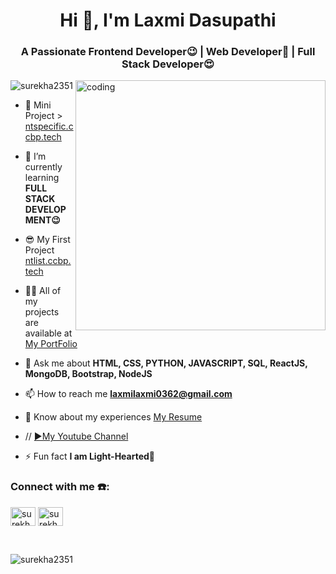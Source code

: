 
<h1 align="center">Hi 👋, I'm Laxmi Dasupathi</h1>
<h3 align="center">A Passionate Frontend Developer😉 | Web Developer🤗 | Full Stack Developer😍</h3>
<img align ="right" width="400" alt="coding" src="https://cdn.dribbble.com/users/17707/screenshots/2413754/rrr.gif"

<p align="left"> <img src="https://komarev.com/ghpvc/?username=surekha2351&label=Profile%20views&color=0e75b6&style=flat" alt="surekha2351" /> </p>

- 🔭 Mini Project > [ntspecific.ccbp.tech](ntspecific.ccbp.tech)

- 🌱 I’m currently learning **FULL STACK DEVELOPMENT😉**

- 😎 My First Project [ntlist.ccbp.tech](ntlist.ccbp.tech)

- 👨‍💻 All of my projects are available at [My PortFolio](myportfolio.ccbp.tech)

- 💬 Ask me about **HTML, CSS, PYTHON, JAVASCRIPT, SQL, ReactJS, MongoDB, Bootstrap, NodeJS**

- 📫 How to reach me **laxmilaxmi0362@gmail.com**

- 📄 Know about my experiences [My Resume](https://drive.google.com/file/d/1ij37YH7-E-C7D4r9plOIHqtROZm-P3MF/view)
-  // <a href="https://www.youtube.com/@Failures_to_fortunes" >▶️My Youtube Channel</a> 

- ⚡ Fun fact **I am Light-Hearted💞**

<h3 align="left">Connect with me ☎️:</h3>
<p align="left">
<a href="https://www.linkedin.com/in/laxmi-dasupathi-a1ab30247/" target="blank"><img align="center" src="https://raw.githubusercontent.com/rahuldkjain/github-profile-readme-generator/master/src/images/icons/Social/linked-in-alt.svg" alt="surekha yerrabatti" height="30" width="40" /></a>
<a href="https://www.instagram.com/laxmidasupathi?igsh=MXZheXA0ZWwycG40OQ==" target="blank"><img align="center" src="https://raw.githubusercontent.com/rahuldkjain/github-profile-readme-generator/master/src/images/icons/Social/instagram.svg" alt="surekha_yerrabatti2351" height="30" width="40" /></a>
</p>
<br/>

<p><img align="left" src="https://github-readme-stats.vercel.app/api/top-langs?username=surekha2351&show_icons=true&locale=en&layout=compact" alt="surekha2351" /></p>
